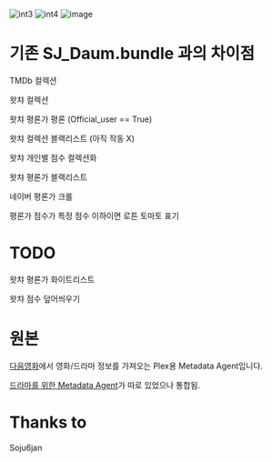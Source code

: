 ![int3](https://user-images.githubusercontent.com/59600370/88552620-449f9100-d05f-11ea-8b15-9366dc45c1f6.png)
![int4](https://user-images.githubusercontent.com/59600370/88552633-48cbae80-d05f-11ea-9e65-df78d40cb328.png)
![image](https://user-images.githubusercontent.com/59600370/88553054-d0192200-d05f-11ea-81b7-569039cfe1c1.png)



# 기존 SJ_Daum.bundle 과의 차이점

TMDb 컬렉션

왓챠 컬렉션 

왓챠 평론가 평론 (Official_user == True)

왓챠 컬렉션 블랙리스트 (아직 작동 X)

왓챠 개인별 점수 컬렉션화

왓챠 평론가 블랙리스트

네이버 평론가 크롤

평론가 점수가 특정 점수 이하이면 로튼 토마토 표기

# TODO

왓챠 평론가 화이트리스트

왓챠 점수 덮어씌우기

# 원본
[다음영화](http://movie.daum.net)에서 영화/드라마 정보를 가져오는 Plex용 Metadata Agent입니다.

[드라마를 위한 Metadata Agent](https://github.com/hojel/DaumMovieTv.bundle)가 따로 있었으나 통합됨.

# Thanks to

Soju6jan
